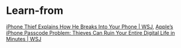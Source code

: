 # Learn-from
[iPhone Thief Explains How He Breaks Into Your Phone | WSJ](https://youtu.be/gi96HKr2vo8), [Apple’s iPhone Passcode Problem: Thieves Can Ruin Your Entire Digital Life in Minutes | WSJ](https://youtu.be/QUYODQB_2wQ)
